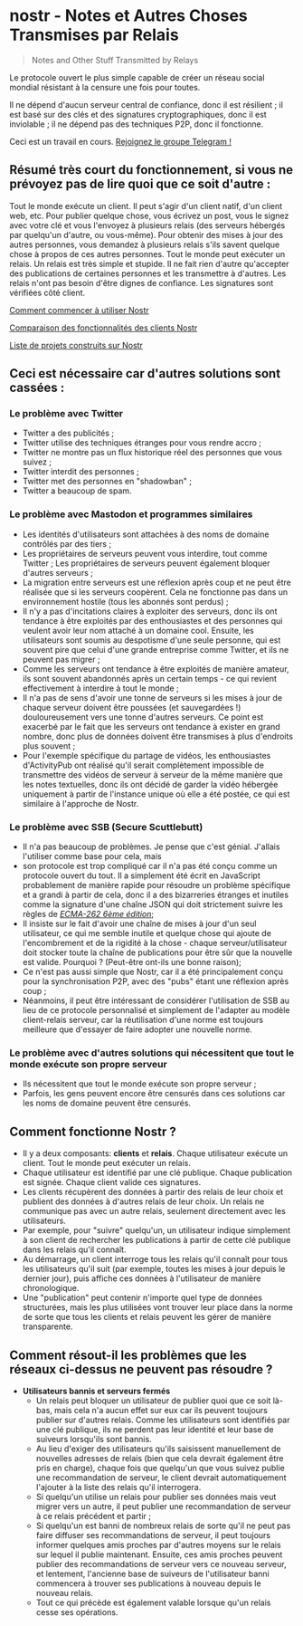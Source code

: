 # nostr - Notes et Autres Choses Transmises par Relais
> Notes and Other Stuff Transmitted by Relays

Le protocole ouvert le plus simple capable de créer un réseau social mondial résistant à la censure une fois pour toutes.

Il ne dépend d'aucun serveur central de confiance, donc il est résilient ; il est basé sur des clés et des signatures cryptographiques, donc il est inviolable ; il ne dépend pas des techniques P2P, donc il fonctionne.

Ceci est un travail en cours. [Rejoignez le groupe Telegram !](https://t.me/nostr_protocol)

## Résumé très court du fonctionnement, si vous ne prévoyez pas de lire quoi que ce soit d'autre :

Tout le monde exécute un client. Il peut s'agir d'un client natif, d'un client web, etc. Pour publier quelque chose, vous écrivez un post, vous le signez avec votre clé et vous l'envoyez à plusieurs relais (des serveurs hébergés par quelqu'un d'autre, ou vous-même). Pour obtenir des mises à jour des autres personnes, vous demandez à plusieurs relais s'ils savent quelque chose à propos de ces autres personnes. Tout le monde peut exécuter un relais. Un relais est très simple et stupide. Il ne fait rien d'autre qu'accepter des publications de certaines personnes et les transmettre à d'autres. Les relais n'ont pas besoin d'être dignes de confiance. Les signatures sont vérifiées côté client.

[Comment commencer à utiliser Nostr](https://github.com/vishalxl/nostr_console/discussions/31)

[Comparaison des fonctionnalités des clients Nostr](https://github.com/vishalxl/Nostr-Clients-Features-List/blob/main/Readme.md)

[Liste de projets construits sur Nostr](https://github.com/aljazceru/awesome-nostr)

## Ceci est nécessaire car d'autres solutions sont cassées :

### Le problème avec Twitter

- Twitter a des publicités ;
- Twitter utilise des techniques étranges pour vous rendre accro ;
- Twitter ne montre pas un flux historique réel des personnes que vous suivez ;
- Twitter interdit des personnes ;
- Twitter met des personnes en "shadowban" ;
- Twitter a beaucoup de spam.

### Le problème avec Mastodon et programmes similaires

- Les identités d'utilisateurs sont attachées à des noms de domaine contrôlés par des tiers ;
- Les propriétaires de serveurs peuvent vous interdire, tout comme Twitter ; Les propriétaires de serveurs peuvent également bloquer d'autres serveurs ;
- La migration entre serveurs est une réflexion après coup et ne peut être réalisée que si les serveurs coopèrent. Cela ne fonctionne pas dans un environnement hostile (tous les abonnés sont perdus) ;
- Il n'y a pas d'incitations claires à exploiter des serveurs, donc ils ont tendance à être exploités par des enthousiastes et des personnes qui veulent avoir leur nom attaché à un domaine cool. Ensuite, les utilisateurs sont soumis au despotisme d'une seule personne, qui est souvent pire que celui d'une grande entreprise comme Twitter, et ils ne peuvent pas migrer ;
- Comme les serveurs ont tendance à être exploités de manière amateur, ils sont souvent abandonnés après un certain temps - ce qui revient effectivement à interdire à tout le monde ;
- Il n'a pas de sens d'avoir une tonne de serveurs si les mises à jour de chaque serveur doivent être poussées (et sauvegardées !) douloureusement vers une tonne d'autres serveurs. Ce point est exacerbé par le fait que les serveurs ont tendance à exister en grand nombre, donc plus de données doivent être transmises à plus d'endroits plus souvent ;
- Pour l'exemple spécifique du partage de vidéos, les enthousiastes d'ActivityPub ont réalisé qu'il serait complètement impossible de transmettre des vidéos de serveur à serveur de la même manière que les notes textuelles, donc ils ont décidé de garder la vidéo hébergée uniquement à partir de l'instance unique où elle a été postée, ce qui est similaire à l'approche de Nostr.

### Le problème avec SSB (Secure Scuttlebutt)

- Il n'a pas beaucoup de problèmes. Je pense que c'est génial. J'allais l'utiliser comme base pour cela, mais
- son protocole est trop compliqué car il n'a pas été conçu comme un protocole ouvert du tout. Il a simplement été écrit en JavaScript probablement de manière rapide pour résoudre un problème spécifique et a grandi à partir de cela, donc il a des bizarreries étranges et inutiles comme la signature d'une chaîne JSON qui doit strictement suivre les règles de [_ECMA-262 6ème édition_](https://www.ecma-international.org/ecma-262/6.0/#sec-json.stringify);
- Il insiste sur le fait d'avoir une chaîne de mises à jour d'un seul utilisateur, ce qui me semble inutile et quelque chose qui ajoute de l'encombrement et de la rigidité à la chose - chaque serveur/utilisateur doit stocker toute la chaîne de publications pour être sûr que la nouvelle est valide. Pourquoi ? (Peut-être ont-ils une bonne raison);
- Ce n'est pas aussi simple que Nostr, car il a été principalement conçu pour la synchronisation P2P, avec des "pubs" étant une réflexion après coup ;
- Néanmoins, il peut être intéressant de considérer l'utilisation de SSB au lieu de ce protocole personnalisé et simplement de l'adapter au modèle client-relais serveur, car la réutilisation d'une norme est toujours meilleure que d'essayer de faire adopter une nouvelle norme.

### Le problème avec d'autres solutions qui nécessitent que tout le monde exécute son propre serveur

- Ils nécessitent que tout le monde exécute son propre serveur ;
- Parfois, les gens peuvent encore être censurés dans ces solutions car les noms de domaine peuvent être censurés.

## Comment fonctionne Nostr ?

- Il y a deux composants: __clients__ et __relais__. Chaque utilisateur exécute un client. Tout le monde peut exécuter un relais.
- Chaque utilisateur est identifié par une clé publique. Chaque publication est signée. Chaque client valide ces signatures.
- Les clients récupèrent des données à partir des relais de leur choix et publient des données à d'autres relais de leur choix. Un relais ne communique pas avec un autre relais, seulement directement avec les utilisateurs.
- Par exemple, pour "suivre" quelqu'un, un utilisateur indique simplement à son client de rechercher les publications à partir de cette clé publique dans les relais qu'il connaît.
- Au démarrage, un client interroge tous les relais qu'il connaît pour tous les utilisateurs qu'il suit (par exemple, toutes les mises à jour depuis le dernier jour), puis affiche ces données à l'utilisateur de manière chronologique.
- Une "publication" peut contenir n'importe quel type de données structurées, mais les plus utilisées vont trouver leur place dans la norme de sorte que tous les clients et relais peuvent les gérer de manière transparente.

## Comment résout-il les problèmes que les réseaux ci-dessus ne peuvent pas résoudre ?

- **Utilisateurs bannis et serveurs fermés**
  - Un relais peut bloquer un utilisateur de publier quoi que ce soit là-bas, mais cela n'a aucun effet sur eux car ils peuvent toujours publier sur d'autres relais. Comme les utilisateurs sont identifiés par une clé publique, ils ne perdent pas leur identité et leur base de suiveurs lorsqu'ils sont bannis.
  - Au lieu d'exiger des utilisateurs qu'ils saisissent manuellement de nouvelles adresses de relais (bien que cela devrait également être pris en charge), chaque fois que quelqu'un que vous suivez publie une recommandation de serveur, le client devrait automatiquement l'ajouter à la liste des relais qu'il interrogera.
  - Si quelqu'un utilise un relais pour publier ses données mais veut migrer vers un autre, il peut publier une recommandation de serveur à ce relais précédent et partir ;
  - Si quelqu'un est banni de nombreux relais de sorte qu'il ne peut pas faire diffuser ses recommandations de serveur, il peut toujours informer quelques amis proches par d'autres moyens sur le relais sur lequel il publie maintenant. Ensuite, ces amis proches peuvent publier des recommandations de serveur vers ce nouveau serveur, et lentement, l'ancienne base de suiveurs de l'utilisateur banni commencera à trouver ses publications à nouveau depuis le nouveau relais.
  - Tout ce qui précède est également valable lorsque qu'un relais cesse ses opérations.

